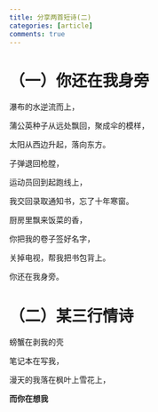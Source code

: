 ```yaml
---
title: 分享两首短诗(二)
categories: [article]
comments: true
---
```

# （一）你还在我身旁
<p>
瀑布的水逆流而上，<br>

蒲公英种子从远处飘回，聚成伞的模样，<br>

太阳从西边升起，落向东方。<br>

子弹退回枪膛，<br>

运动员回到起跑线上，<br>

我交回录取通知书，忘了十年寒窗。<br>

厨房里飘来饭菜的香，<br>

你把我的卷子签好名字，<br>

关掉电视，帮我把书包背上。<br>

你还在我身旁。<br>

</p>

# （二）某三行情诗
<p>螃蟹在剥我的壳</p>
<p>笔记本在写我，</p>
<p>漫天的我落在枫叶上雪花上，</p>
<p><strong>而你在想我</strong></p>